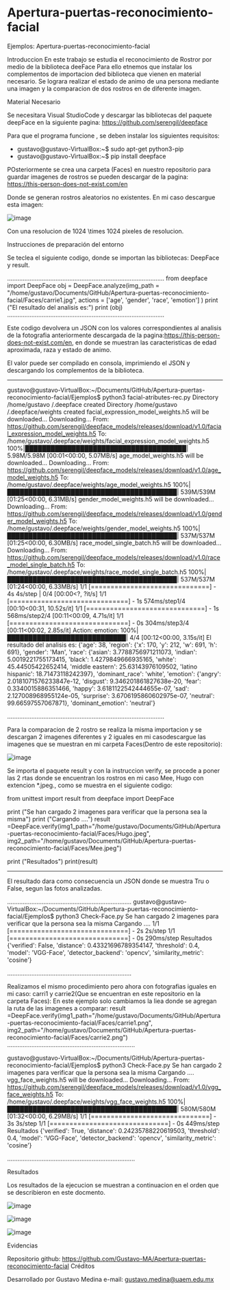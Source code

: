 # Apertura-puertas-reconocimiento-facial
Ejemplos: Apertura-puertas-reconocimiento-facial

Introduccion
En este trabajo se estudia el reconocimiento de Rostror por medio de la biblioteca deeFace
Para ello etnemos que instalar los complementos de importacion ded biblioteca que vienen en material necesario.
Se lograra realizar el estado de animo de una persona mediante una imagen
y la comparacion de dos rostros en de diferente imagen.


Material Necesario

Se necesitara Visual StudioCode
y descargar las bibliotecas del paquete deepFace  en la siguiente
pagina: https://github.com/serengil/deepface


Para que el programa funcione , se deben instalar los siguientes requisitos:

* gustavo@gustavo-VirtualBox:~$ sudo apt-get python3-pip
* gustavo@gustavo-VirtualBox:~$ pip install deepface

POsteriormente se crea una carpeta (Faces) en nuestro repositorio para guardar imagenes de rostros
se pueden descargar de la pagina:
https://this-person-does-not-exist.com/en

Donde se generan rostros aleatorios no existentes.
En mi caso descargue esta imagen:

![image](https://user-images.githubusercontent.com/111370930/192594420-1042b6d8-6cd4-45f8-9654-52ba678cb0c8.png)

Con una resolucion de 1024 \times 1024 pixeles de resolucion.

Instrucciones de preparación del entorno

Se teclea el siguiente codigo, donde se importan las bibliotecas: DeepFace y result.

...........................................................................................
from deepface import DeepFace
obj = DeepFace.analyze(img_path = "/home/gustavo/Documents/GitHub/Apertura-puertas-reconocimiento-facial/Faces/carrie1.jpg", 
        actions = ['age', 'gender', 'race', 'emotion']
)
print ("El resultado del analisis es:")
print (obj)
...........................................................................................

Este codigo devolvera un JSON con los valores correspondientes al analisis de la fotografia anteriormente descargada de la pagina:https://this-person-does-not-exist.com/en, en donde se muestran las caracteristicas de edad aproximada, raza y estado de animo.

El valor puede ser compilado en consola, imprimiendo el JSON y descargando los complementos de la biblioteca.

-           -                -                  -                 -                 -

gustavo@gustavo-VirtualBox:~/Documents/GitHub/Apertura-puertas-reconocimiento-facial/Ejemplos$ python3 facial-atributes-rec.py
Directory  /home/gustavo /.deepface created
Directory  /home/gustavo /.deepface/weights created
facial_expression_model_weights.h5 will be downloaded...
Downloading...
From: https://github.com/serengil/deepface_models/releases/download/v1.0/facial_expression_model_weights.h5
To: /home/gustavo/.deepface/weights/facial_expression_model_weights.h5
100%|██████████████████████████████████████| 5.98M/5.98M [00:01<00:00, 5.07MB/s]
age_model_weights.h5 will be downloaded...
Downloading...
From: https://github.com/serengil/deepface_models/releases/download/v1.0/age_model_weights.h5
To: /home/gustavo/.deepface/weights/age_model_weights.h5
100%|████████████████████████████████████████| 539M/539M [01:25<00:00, 6.31MB/s]
gender_model_weights.h5 will be downloaded...
Downloading...
From: https://github.com/serengil/deepface_models/releases/download/v1.0/gender_model_weights.h5
To: /home/gustavo/.deepface/weights/gender_model_weights.h5
100%|████████████████████████████████████████| 537M/537M [01:25<00:00, 6.30MB/s]
race_model_single_batch.h5 will be downloaded...
Downloading...
From: https://github.com/serengil/deepface_models/releases/download/v1.0/race_model_single_batch.h5
To: /home/gustavo/.deepface/weights/race_model_single_batch.h5
100%|████████████████████████████████████████| 537M/537M [01:24<00:00, 6.33MB/s]
1/1 [==============================] - 4s 4s/step         | 0/4 [00:00<?, ?it/s]
1/1 [==============================] - 1s 574ms/step1/4 [00:10<00:31, 10.52s/it]
1/1 [==============================] - 1s 568ms/step2/4 [00:11<00:09,  4.71s/it]
1/1 [==============================] - 0s 304ms/step3/4 [00:11<00:02,  2.85s/it]
Action: emotion: 100%|████████████████████████████| 4/4 [00:12<00:00,  3.15s/it]
El resultado del analisis es:
{'age': 38, 'region': {'x': 170, 'y': 212, 'w': 691, 'h': 691}, 'gender': 'Man', 'race': {'asian': 3.7788756971211073, 'indian': 5.0019221755173415, 'black': 1.4279849666935165, 'white': 45.44505422652414, 'middle eastern': 25.63143976109502, 'latino hispanic': 18.71473118242397}, 'dominant_race': 'white', 'emotion': {'angry': 2.0181071576233847e-12, 'disgust': 9.346201861827638e-20, 'fear': 0.3340015886351466, 'happy': 3.6181122542444655e-07, 'sad': 2.127008968955124e-05, 'surprise': 3.6706195860602975e-07, 'neutral': 99.66597557067871}, 'dominant_emotion': 'neutral'}

...........................................................................................

Para la comparacion de 2 rostro se realiza la misma importacion y se descargan 2 imagenes diferentes y 2 iguales en mi casodescargue las imagenes que se muestran en mi carpeta Faces(Dentro de este repositorio):

![image](https://user-images.githubusercontent.com/111370930/192600138-8464584b-4648-403c-ac71-1190ec67ec7e.png)

Se importa el paquete result
y con la instruccion verify, se procede a poner las 2 rtas donde se encuentran los rostros en mi caso Mee, Hugo con extencion *.jpeg., como se muestra en el siguiente codigo:

from unittest import result
from deepface import DeepFace

print ("Se han cargado 2 imagenes para verificar que la persona sea la misma")
print ("Cargando ....")
result =DeepFace.verify(img1_path="/home/gustavo/Documents/GitHub/Apertura-puertas-reconocimiento-facial/Faces/Hugo.jpeg", img2_path="/home/gustavo/Documents/GitHub/Apertura-puertas-reconocimiento-facial/Faces/Mee.jpeg")

print ("Resultados")
print(result)

-           -          -            -         -        -
El resultado dara como consecuencia un JSON donde se muestra Tru o False, segun las fotos analizadas.

........................................................................
gustavo@gustavo-VirtualBox:~/Documents/GitHub/Apertura-puertas-reconocimiento-facial/Ejemplos$ python3 Check-Face.py
Se han cargado 2 imagenes para verificar que la persona sea la misma
Cargando ....
1/1 [==============================] - 2s 2s/step
1/1 [==============================] - 0s 290ms/step
Resultados
{'verified': False, 'distance': 0.43321696789354147, 'threshold': 0.4, 'model': 'VGG-Face', 'detector_backend': 'opencv', 'similarity_metric': 'cosine'}


........................................................................

Realizamos el mismo procedimiento pero ahora con fotografias iguales en mi caso: carri1 y carrie2(Que se encuentran en este repositorio en la carpeta Faces):
En este ejemplo solo cambiamos la liea donde se agregan la ruta de las imagenes a comparar:
result =DeepFace.verify(img1_path="/home/gustavo/Documents/GitHub/Apertura-puertas-reconocimiento-facial/Faces/carrie1.png", img2_path="/home/gustavo/Documents/GitHub/Apertura-puertas-reconocimiento-facial/Faces/carrie2.png")
..........................................................................

gustavo@gustavo-VirtualBox:~/Documents/GitHub/Apertura-puertas-reconocimiento-facial/Ejemplos$ python3 Check-Face.py
Se han cargado 2 imagenes para verificar que la persona sea la misma
Cargando ....
vgg_face_weights.h5 will be downloaded...
Downloading...
From: https://github.com/serengil/deepface_models/releases/download/v1.0/vgg_face_weights.h5
To: /home/gustavo/.deepface/weights/vgg_face_weights.h5
100%|████████████████████████████████████████| 580M/580M [01:32<00:00, 6.29MB/s]
1/1 [==============================] - 3s 3s/step
1/1 [==============================] - 0s 449ms/step
Resultados
{'verified': True, 'distance': 0.24235788220619503, 'threshold': 0.4, 'model': 'VGG-Face', 'detector_backend': 'opencv', 'similarity_metric': 'cosine'}


..........................................................................

Resultados


Los resultados de la ejecucion se muestran a continuacion en el orden que se describieron en este docmento.

![image](https://user-images.githubusercontent.com/111370930/192590385-f1445792-730f-472a-a410-a98f40915ac5.png)

![image](https://user-images.githubusercontent.com/111370930/192590613-e82857cc-bddb-46a7-a5fe-45b2c80bda3b.png)

![image](https://user-images.githubusercontent.com/111370930/192590701-2bbb51b9-b7e0-429b-a495-640e8523f3ba.png)


Evidencias

Repositorio github: https://github.com/Gustavo-MA/Apertura-puertas-reconocimiento-facial
Créditos

Desarrollado por Gustavo Medina e-mail: gustavo.medina@uaem.edu.mx
